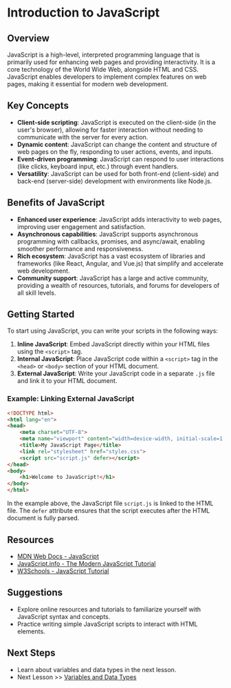 # Introduction to JavaScript

## Overview

JavaScript is a high-level, interpreted programming language that is primarily used for enhancing web pages and providing interactivity. It is a core technology of the World Wide Web, alongside HTML and CSS. JavaScript enables developers to implement complex features on web pages, making it essential for modern web development.

## Key Concepts

- **Client-side scripting**: JavaScript is executed on the client-side (in the user's browser), allowing for faster interaction without needing to communicate with the server for every action.
- **Dynamic content**: JavaScript can change the content and structure of web pages on the fly, responding to user actions, events, and inputs.
- **Event-driven programming**: JavaScript can respond to user interactions (like clicks, keyboard input, etc.) through event handlers.
- **Versatility**: JavaScript can be used for both front-end (client-side) and back-end (server-side) development with environments like Node.js.

## Benefits of JavaScript

- **Enhanced user experience**: JavaScript adds interactivity to web pages, improving user engagement and satisfaction.
- **Asynchronous capabilities**: JavaScript supports asynchronous programming with callbacks, promises, and async/await, enabling smoother performance and responsiveness.
- **Rich ecosystem**: JavaScript has a vast ecosystem of libraries and frameworks (like React, Angular, and Vue.js) that simplify and accelerate web development.
- **Community support**: JavaScript has a large and active community, providing a wealth of resources, tutorials, and forums for developers of all skill levels.

## Getting Started

To start using JavaScript, you can write your scripts in the following ways:

1. **Inline JavaScript**: Embed JavaScript directly within your HTML files using the `<script>` tag.
2. **Internal JavaScript**: Place JavaScript code within a `<script>` tag in the `<head>` or `<body>` section of your HTML document.
3. **External JavaScript**: Write your JavaScript code in a separate `.js` file and link it to your HTML document.

### Example: Linking External JavaScript

```html
<!DOCTYPE html>
<html lang="en">
<head>
    <meta charset="UTF-8">
    <meta name="viewport" content="width=device-width, initial-scale=1.0">
    <title>My JavaScript Page</title>
    <link rel="stylesheet" href="styles.css">
    <script src="script.js" defer></script>
</head>
<body>
    <h1>Welcome to JavaScript!</h1>
</body>
</html>
```

In the example above, the JavaScript file `script.js` is linked to the HTML file. The `defer` attribute ensures that the script executes after the HTML document is fully parsed.

## Resources

- [MDN Web Docs - JavaScript](https://developer.mozilla.org/en-US/docs/Web/JavaScript)
- [JavaScript.info - The Modern JavaScript Tutorial](https://javascript.info/)
- [W3Schools - JavaScript Tutorial](https://www.w3schools.com/js/)

## Suggestions

- Explore online resources and tutorials to familiarize yourself with JavaScript syntax and concepts.
- Practice writing simple JavaScript scripts to interact with HTML elements.

## Next Steps

- Learn about variables and data types in the next lesson.
- Next Lesson >> [Variables and Data Types](02_variables_and_data_types.md)